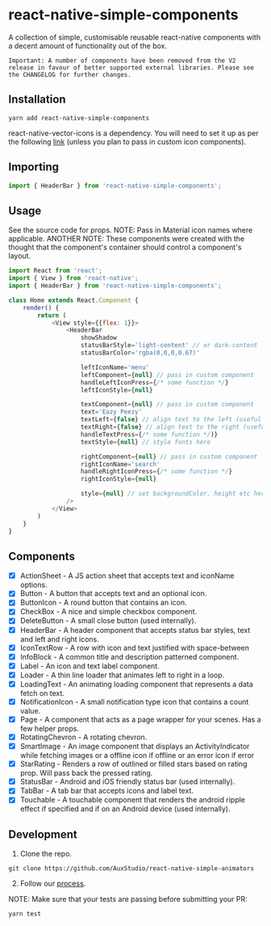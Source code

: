 # react-native-simple-components

A collection of simple, customisable reusable react-native components with a decent amount of functionality out of the box.

`Important: A number of components have been removed from the V2 release in favour of better supported external libraries. Please see the CHANGELOG for further changes.`

## Installation

```shell
yarn add react-native-simple-components
```

react-native-vector-icons is a dependency. You will need to set it up as per the following [link](https://github.com/oblador/react-native-vector-icons#installation) (unless you plan to pass in custom icon components).

## Importing

```js
import { HeaderBar } from 'react-native-simple-components';
```

## Usage

See the source code for props.
NOTE: Pass in Material icon names where applicable.
ANOTHER NOTE: These components were created with the thought that the component's container should control a component's layout.

```js
import React from 'react';
import { View } from 'react-native';
import { HeaderBar } from 'react-native-simple-components';

class Home extends React.Component {
    render() {
        return (
            <View style={{flex: 1}}>
                <HeaderBar
                    showShadow
                    statusBarStyle='light-content' // or dark-content
                    statusBarColor='rgba(0,0,0,0.67)'

                    leftIconName='menu'
                    leftComponent={null} // pass in custom component
                    handleLeftIconPress={/* some function */}
                    leftIconStyle={null}

                    textComponent={null} // pass in custom component
                    text='Eazy Peezy'
                    textLeft={false} // align text to the left (useful if you don't want a left icon)
                    textRight={false} // align text to the right (useful if you don't want a right icon)
                    handleTextPress={/* some function */)}
                    textStyle={null} // style fonts here

                    rightComponent={null} // pass in custom component
                    rightIconName='search'
                    handleRightIconPress={/* some function */}
                    rightIconStyle={null}

                    style={null} // set backgroundColor, height etc here
                />
            </View>
        )
    }
}
```

## Components

- [x] ActionSheet - A JS action sheet that accepts text and iconName options.
- [x] Button - A button that accepts text and an optional icon.
- [x] ButtonIcon - A round button that contains an icon.
- [x] CheckBox - A nice and simple checkbox component.
- [x] DeleteButton - A small close button (used internally).
- [x] HeaderBar - A header component that accepts status bar styles, text and left and right icons.
- [x] IconTextRow - A row with icon and text justified with space-between
- [x] InfoBlock - A common title and description patterned component.
- [x] Label - An icon and text label component.
- [x] Loader - A thin line loader that animates left to right in a loop.
- [x] LoadingText - An animating loading component that represents a data fetch on text.
- [x] NotificationIcon - A small notification type icon that contains a count value.
- [x] Page - A component that acts as a page wrapper for your scenes. Has a few helper props.
- [x] RotatingChevron - A rotating chevron.
- [x] SmartImage - An image component that displays an ActivityIndicator while fetching images or a offline icon if offline or an error icon if error
- [x] StarRating - Renders a row of outlined or filled stars based on rating prop. Will pass back the pressed rating.
- [x] StatusBar - Android and iOS friendly status bar (used internally).
- [x] TabBar - A tab bar that accepts icons and label text.
- [x] Touchable - A touchable component that renders the android ripple effect if specified and if on an Android device (used internally).

## Development

1.  Clone the repo.

```shell
git clone https://github.com/AuxStudio/react-native-simple-animators
```

2.  Follow our [process](./docs/PROCESS.md).

NOTE: Make sure that your tests are passing before submitting your PR:

```shell
yarn test
```

